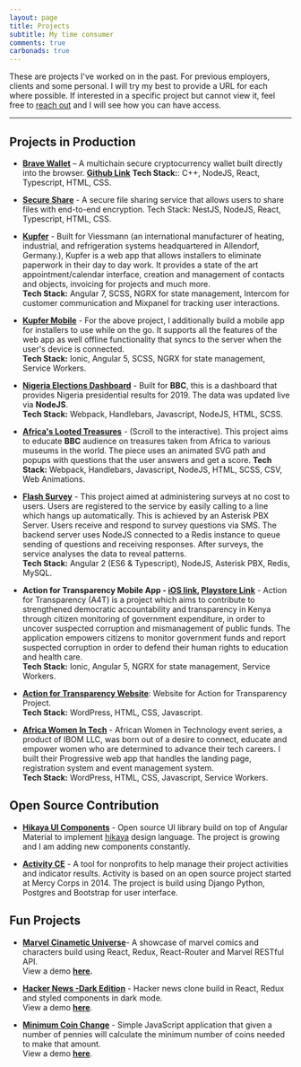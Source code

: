 ```yaml
---
layout: page
title: Projects
subtitle: My time consumer
comments: true
carbonads: true
---
```


These are projects I've worked on in the past. For previous employers, clients and some personal.
I will try my best to provide a URL for each where possible.
If interested in a specific project but cannot view it, feel free to [reach out](https://muliswilliam.github.io/aboutme) 
and I will see how you can have access.

---
## Projects in Production
- **[Brave Wallet](https://github.com/brave/brave-core)** – A multichain secure cryptocurrency wallet built directly into the    browser. 
  **[Github Link](https://github.com/muliswilliam/secureshare)**
  **Tech Stack:**: C++, NodeJS, React, Typescript, HTML, CSS.

- **[Secure Share](https://secureshare.sh)** - A secure file sharing service that allows users to share files with end-to-end encryption. Tech Stack: NestJS, NodeJS, React, Typescript, HTML, CSS.

- **[Kupfer](https://app.kupfer-software.de)** - Built for Viessmann (an international manufacturer of heating, industrial,
    and refrigeration systems headquartered in Allendorf, Germany.), Kupfer is a web app that allows installers to 
    eliminate paperwork in their day to day work. It provides a state of the art appointment/calendar  interface, 
    creation and management of contacts and objects, invoicing for projects and much more.  
    **Tech Stack:** Angular 7, SCSS, NGRX for state management, Intercom for customer communication and Mixpanel for tracking 
    user interactions.
- **[Kupfer Mobile](https://m.kupfer-software.de)** - For the above project, I additionally build a mobile app for installers to use while on the go.
  It supports all the features of the web app as well offline functionality that syncs to the server when the user's device is connected.  
  **Tech Stack:** Ionic, Angular 5, SCSS, NGRX for state management, Service Workers.
  
- **[Nigeria Elections Dashboard](https://www.bbc.co.uk/news/resources/idt-f0b25208-4a1d-4068-a204-940cbe88d1d3)** - Built for **BBC**, this is a dashboard that provides Nigeria presidential results for 2019. 
    The data was updated live via **NodeJS**.  
  **Tech Stack:** Webpack, Handlebars, Javascript, NodeJS, HTML, SCSS.
  
- **[Africa's Looted Treasures](https://www.bbc.com/news/world-africa-46308491)** - (Scroll to the interactive). 
    This project aims to educate **BBC** audience on treasures taken from Africa to various museums in the world. 
    The piece uses an animated SVG path and popups with questions that the user answers and get a score.
  **Tech Stack:** Webpack, Handlebars, Javascript, NodeJS, HTML, SCSS, CSV, Web Animations.
  
- **[Flash Survey](http://survey.actionfortransparency.org/)** - This project aimed at administering surveys at no cost to users. 
  Users are registered to the service by easily calling to a line which hangs up automatically. 
  This is achieved by an Asterisk PBX Server.
  Users receive and respond to survey questions via SMS. The backend server uses NodeJS connected to a Redis instance 
  to queue sending of questions and receiving responses. After surveys, the service analyses the data to reveal patterns.  
  **Tech Stack:** Angular 2 (ES6 & Typescript), NodeJS, Asterisk PBX, Redis, MySQL.
  
- **Action for Transparency Mobile App - [iOS link](https://apps.apple.com/us/app/action-for-transparency/id1228560483?amp%3Bmt=8&ls=1), [Playstore Link](https://play.google.com/store/apps/details?id=org.actionfortransparency.app2&hl=en)** - 
  Action for Transparency (A4T) is a project which aims to contribute to strengthened democratic accountability and 
  transparency in Kenya through citizen monitoring of government expenditure, in order to uncover suspected 
  corruption and mismanagement of public funds.
  The application empowers citizens to monitor government funds and report suspected corruption in order to defend 
  their human rights to education and health care.  
  **Tech Stack:** Ionic, Angular 5, NGRX for state management, Service Workers.

- **[Action for Transparency Website](http://actionfortransparency.org)**: Website for Action for Transparency Project.  
  **Tech Stack:** WordPress, HTML, CSS, Javascript.

- **[Africa Women In Tech](https://africanwomenintech.com/)** - African Women in Technology event series, a product of 
  IBOM LLC, was born out of a desire to connect, educate and empower women who are determined to advance their tech careers. 
  I built their Progressive web app that handles the landing page, registration system and event management system.  
  **Tech Stack:** WordPress, HTML, CSS, Javascript, Service Workers.

  
## Open Source Contribution
- **[Hikaya UI Components](https://github.com/hikaya-io/Hikaya-UI-Components)** - Open source UI library build on top of Angular Material to implement [hikaya](https://hikaya.io) design language. The project is growing and I am adding new components constantly.

- **[Activity CE](https://github.com/hikaya-io/Activity-CE)** -  A tool for nonprofits to help manage their project 
activities and indicator results. Activity is based on an open source project started at Mercy Corps in 2014.
The project is build using Django Python, Postgres and Bootstrap for user interface.

## Fun Projects
- **[Marvel Cinametic Universe](https://github.com/muliswilliam/marvel-comics)**- A showcase of marvel comics and 
  characters build using React, Redux, React-Router and Marvel RESTful API.  
  View a demo **[here](https://marvel-universe.muliswilliam.now.sh).**

- **[Hacker News -Dark Edition](https://github.com/muliswilliam/hacker-news)** - Hacker news clone build in React, 
  Redux and styled components in dark mode.  
  View a demo **[here](https://hacker-news.muliswilliam.now.sh)**.

- **[Minimum Coin Change](https://github.com/muliswilliam/minimum-coin-change)** - Simple JavaScript application that 
  given a number of pennies will calculate the minimum number of coins needed to make that amount.  
  View a demo **[here](https://minimum-coin-change.muliswilliam.now.sh)**.

